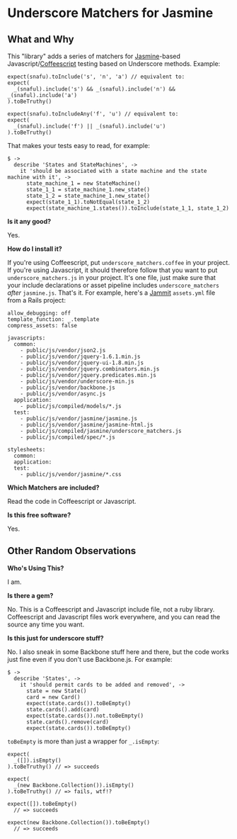 Underscore Matchers for Jasmine
===

What and Why
---

This "library" adds a series of matchers for [Jasmine][1]-based Javascript/[Coffeescript][2] testing based on Underscore methods. Example:

    expect(snafu).toInclude('s', 'n', 'a') // equivalent to:
    expect(
      _(snaful).include('s') && _(snaful).include('n') && _(snaful).include('a')
    ).toBeTruthy()

    expect(snafu).toIncludeAny('f', 'u') // equivalent to:
    expect(
      _(snaful).include('f') || _(snaful).include('u')
    ).toBeTruthy()
    
[1]: https://github.com/pivotal/jasmine
[2]: https://github.com/jashkenas/coffee-script

That makes your tests easy to read, for example:

    $ ->
      describe 'States and StateMachines', ->
        it 'should be associated with a state machine and the state machine with it', ->
          state_machine_1 = new StateMachine()
          state_1_1 = state_machine_1.new_state()
          state_1_2 = state_machine_1.new_state()
          expect(state_1_1).toNotEqual(state_1_2)
          expect(state_machine_1.states()).toInclude(state_1_1, state_1_2)

**Is it any good?**

Yes.

**How do I install it?**

If you're using Coffeescript, put `underscore_matchers.coffee` in your project. If you're using Javascript, it should therefore follow that you want to put `underscore_matchers.js` in your project. It's one file, just make sure that your include declarations or asset pipeline includes `underscore_matchers` *after* `jasmine.js`. That's it. For example, here's a [Jammit][3] `assets.yml` file from a Rails project:

    allow_debugging: off
    template_function: _.template
    compress_assets: false

    javascripts:
      common:
        - public/js/vendor/json2.js
        - public/js/vendor/jquery-1.6.1.min.js
        - public/js/vendor/jquery-ui-1.8.min.js
        - public/js/vendor/jquery.combinators.min.js
        - public/js/vendor/jquery.predicates.min.js
        - public/js/vendor/underscore-min.js
        - public/js/vendor/backbone.js
        - public/js/vendor/async.js
      application:
        - public/js/compiled/models/*.js
      test:
        - public/js/vendor/jasmine/jasmine.js
        - public/js/vendor/jasmine/jasmine-html.js
        - public/js/compiled/jasmine/underscore_matchers.js
        - public/js/compiled/spec/*.js

    stylesheets:
      common:
      application:
      test:
        - public/js/vendor/jasmine/*.css
        
[3]: https://github.com/documentcloud/jammit

**Which Matchers are included?**

Read the code in Coffeescript or Javascript.

**Is this free software?**

Yes.

Other Random Observations
---

**Who's Using This?**

I am.

**Is there a gem?**

No. This is a Coffeescript and Javascript include file, not a ruby library. Coffeescript and Javascript files work everywhere, and you can read the source any time you want.

**Is this just for underscore stuff?**

No. I also sneak in some Backbone stuff here and there, but the code works just fine even if you don't use Backbone.js. For example:

    $ ->
      describe 'States', ->
        it 'should permit cards to be added and removed', ->
          state = new State()
          card = new Card()
          expect(state.cards()).toBeEmpty()
          state.cards().add(card)
          expect(state.cards()).not.toBeEmpty()
          state.cards().remove(card)
          expect(state.cards()).toBeEmpty()
          
`toBeEmpty` is more than just a wrapper for `_.isEmpty`:

    expect(
      _([]).isEmpty()
    ).toBeTruthy() // => succeeds
    
    expect(
      _(new Backbone.Collection()).isEmpty()
    ).toBeTruthy() // => fails, wtf!?
    
    expect([]).toBeEmpty()
      // => succeeds
      
    expect(new Backbone.Collection()).toBeEmpty()
      // => succeeds